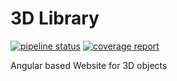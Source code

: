 # 3D Library

[![pipeline status](https://gitlab.enterpriselab.ch/iepeter/3d-library/badges/master/pipeline.svg)](https://gitlab.enterpriselab.ch/iepeter/3d-library/commits/master)
[![coverage report](https://gitlab.enterpriselab.ch/iepeter/3d-library/badges/master/coverage.svg)](https://gitlab.enterpriselab.ch/iepeter/3d-library/commits/master)

Angular based Website for 3D objects